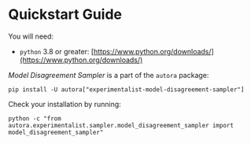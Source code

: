 # Quickstart Guide

You will need:

- `python` 3.8 or greater: [https://www.python.org/downloads/](https://www.python.org/downloads/)

*Model Disagreement Sampler* is a part of the `autora` package:

```shell
pip install -U autora["experimentalist-model-disagreement-sampler"]
```


Check your installation by running:
```shell
python -c "from autora.experimentalist.sampler.model_disagreement_sampler import model_disagreement_sampler"
```